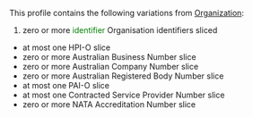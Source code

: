 This profile contains the following variations from [Organization](http://hl7.org/fhir/STU3/Organization):

1. zero or more <span style='color:green'>identifier</span> Organisation identifiers sliced
  * at most one HPI-O slice
  * zero or more Australian Business Number slice
  * zero or more Australian Company Number slice
  * zero or more Australian Registered Body Number slice
  * at most one PAI-O slice
  * at most one Contracted Service Provider Number slice
  * zero or more NATA Accreditation Number slice
